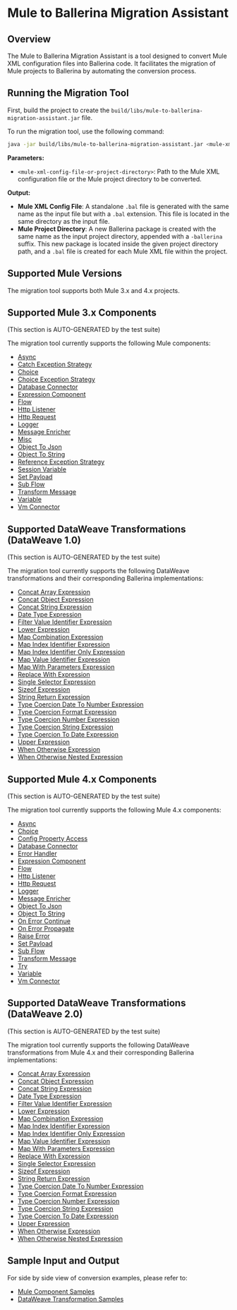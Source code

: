 # Mule to Ballerina Migration Assistant

## Overview
The Mule to Ballerina Migration Assistant is a tool designed to convert Mule XML configuration files into Ballerina code. It facilitates the migration of Mule projects to Ballerina by automating the conversion process.

## Running the Migration Tool

First, build the project to create the `build/libs/mule-to-ballerina-migration-assistant.jar` file.

To run the migration tool, use the following command:

```sh
java -jar build/libs/mule-to-ballerina-migration-assistant.jar <mule-xml-config-file-or-project-directory>
```

**Parameters:**
- `<mule-xml-config-file-or-project-directory>`: Path to the Mule XML configuration file or the Mule project directory to be converted.

**Output:**
- **Mule XML Config File**: A standalone `.bal` file is generated with the same name as the input file but with a `.bal` extension. This file is located in the same directory as the input file.
- **Mule Project Directory**: A new Ballerina package is created with the same name as the input project directory, appended with a `-ballerina` suffix. This new package is located inside the given project directory path, and a `.bal` file is created for each Mule XML file within the project.

## Supported Mule Versions

The migration tool supports both Mule 3.x and 4.x projects.

## Supported Mule 3.x Components
(This section is AUTO-GENERATED by the test suite)

The migration tool currently supports the following Mule components:

- [Async](docs/palette-item-mappings-v3.md#async)
- [Catch Exception Strategy](docs/palette-item-mappings-v3.md#catch-exception-strategy)
- [Choice](docs/palette-item-mappings-v3.md#choice)
- [Choice Exception Strategy](docs/palette-item-mappings-v3.md#choice-exception-strategy)
- [Database Connector](docs/palette-item-mappings-v3.md#database-connector)
- [Expression Component](docs/palette-item-mappings-v3.md#expression-component)
- [Flow](docs/palette-item-mappings-v3.md#flow)
- [Http Listener](docs/palette-item-mappings-v3.md#http-listener)
- [Http Request](docs/palette-item-mappings-v3.md#http-request)
- [Logger](docs/palette-item-mappings-v3.md#logger)
- [Message Enricher](docs/palette-item-mappings-v3.md#message-enricher)
- [Misc](docs/palette-item-mappings-v3.md#misc)
- [Object To Json](docs/palette-item-mappings-v3.md#object-to-json)
- [Object To String](docs/palette-item-mappings-v3.md#object-to-string)
- [Reference Exception Strategy](docs/palette-item-mappings-v3.md#reference-exception-strategy)
- [Session Variable](docs/palette-item-mappings-v3.md#session-variable)
- [Set Payload](docs/palette-item-mappings-v3.md#set-payload)
- [Sub Flow](docs/palette-item-mappings-v3.md#sub-flow)
- [Transform Message](docs/palette-item-mappings-v3.md#transform-message)
- [Variable](docs/palette-item-mappings-v3.md#variable)
- [Vm Connector](docs/palette-item-mappings-v3.md#vm-connector)

## Supported DataWeave Transformations (DataWeave 1.0)
(This section is AUTO-GENERATED by the test suite)

The migration tool currently supports the following DataWeave transformations and their corresponding Ballerina implementations:

- [Concat Array Expression](docs/dataweave-mappings-v3.md#concat-array-expression)
- [Concat Object Expression](docs/dataweave-mappings-v3.md#concat-object-expression)
- [Concat String Expression](docs/dataweave-mappings-v3.md#concat-string-expression)
- [Date Type Expression](docs/dataweave-mappings-v3.md#date-type-expression)
- [Filter Value Identifier Expression](docs/dataweave-mappings-v3.md#filter-value-identifier-expression)
- [Lower Expression](docs/dataweave-mappings-v3.md#lower-expression)
- [Map Combination Expression](docs/dataweave-mappings-v3.md#map-combination-expression)
- [Map Index Identifier Expression](docs/dataweave-mappings-v3.md#map-index-identifier-expression)
- [Map Index Identifier Only Expression](docs/dataweave-mappings-v3.md#map-index-identifier-only-expression)
- [Map Value Identifier Expression](docs/dataweave-mappings-v3.md#map-value-identifier-expression)
- [Map With Parameters Expression](docs/dataweave-mappings-v3.md#map-with-parameters-expression)
- [Replace With Expression](docs/dataweave-mappings-v3.md#replace-with-expression)
- [Single Selector Expression](docs/dataweave-mappings-v3.md#single-selector-expression)
- [Sizeof Expression](docs/dataweave-mappings-v3.md#sizeof-expression)
- [String Return Expression](docs/dataweave-mappings-v3.md#string-return-expression)
- [Type Coercion Date To Number Expression](docs/dataweave-mappings-v3.md#type-coercion-date-to-number-expression)
- [Type Coercion Format Expression](docs/dataweave-mappings-v3.md#type-coercion-format-expression)
- [Type Coercion Number Expression](docs/dataweave-mappings-v3.md#type-coercion-number-expression)
- [Type Coercion String Expression](docs/dataweave-mappings-v3.md#type-coercion-string-expression)
- [Type Coercion To Date Expression](docs/dataweave-mappings-v3.md#type-coercion-to-date-expression)
- [Upper Expression](docs/dataweave-mappings-v3.md#upper-expression)
- [When Otherwise Expression](docs/dataweave-mappings-v3.md#when-otherwise-expression)
- [When Otherwise Nested Expression](docs/dataweave-mappings-v3.md#when-otherwise-nested-expression)

## Supported Mule 4.x Components
(This section is AUTO-GENERATED by the test suite)

The migration tool currently supports the following Mule 4.x components:

- [Async](docs/palette-item-mappings-v4.md#async)
- [Choice](docs/palette-item-mappings-v4.md#choice)
- [Config Property Access](docs/palette-item-mappings-v4.md#config-property-access)
- [Database Connector](docs/palette-item-mappings-v4.md#database-connector)
- [Error Handler](docs/palette-item-mappings-v4.md#error-handler)
- [Expression Component](docs/palette-item-mappings-v4.md#expression-component)
- [Flow](docs/palette-item-mappings-v4.md#flow)
- [Http Listener](docs/palette-item-mappings-v4.md#http-listener)
- [Http Request](docs/palette-item-mappings-v4.md#http-request)
- [Logger](docs/palette-item-mappings-v4.md#logger)
- [Message Enricher](docs/palette-item-mappings-v4.md#message-enricher)
- [Object To Json](docs/palette-item-mappings-v4.md#object-to-json)
- [Object To String](docs/palette-item-mappings-v4.md#object-to-string)
- [On Error Continue](docs/palette-item-mappings-v4.md#on-error-continue)
- [On Error Propagate](docs/palette-item-mappings-v4.md#on-error-propagate)
- [Raise Error](docs/palette-item-mappings-v4.md#raise-error)
- [Set Payload](docs/palette-item-mappings-v4.md#set-payload)
- [Sub Flow](docs/palette-item-mappings-v4.md#sub-flow)
- [Transform Message](docs/palette-item-mappings-v4.md#transform-message)
- [Try](docs/palette-item-mappings-v4.md#try)
- [Variable](docs/palette-item-mappings-v4.md#variable)
- [Vm Connector](docs/palette-item-mappings-v4.md#vm-connector)

## Supported DataWeave Transformations (DataWeave 2.0)
(This section is AUTO-GENERATED by the test suite)

The migration tool currently supports the following DataWeave transformations from Mule 4.x and their corresponding Ballerina implementations:

- [Concat Array Expression](docs/dataweave-mappings-v4.md#concat-array-expression)
- [Concat Object Expression](docs/dataweave-mappings-v4.md#concat-object-expression)
- [Concat String Expression](docs/dataweave-mappings-v4.md#concat-string-expression)
- [Date Type Expression](docs/dataweave-mappings-v4.md#date-type-expression)
- [Filter Value Identifier Expression](docs/dataweave-mappings-v4.md#filter-value-identifier-expression)
- [Lower Expression](docs/dataweave-mappings-v4.md#lower-expression)
- [Map Combination Expression](docs/dataweave-mappings-v4.md#map-combination-expression)
- [Map Index Identifier Expression](docs/dataweave-mappings-v4.md#map-index-identifier-expression)
- [Map Index Identifier Only Expression](docs/dataweave-mappings-v4.md#map-index-identifier-only-expression)
- [Map Value Identifier Expression](docs/dataweave-mappings-v4.md#map-value-identifier-expression)
- [Map With Parameters Expression](docs/dataweave-mappings-v4.md#map-with-parameters-expression)
- [Replace With Expression](docs/dataweave-mappings-v4.md#replace-with-expression)
- [Single Selector Expression](docs/dataweave-mappings-v4.md#single-selector-expression)
- [Sizeof Expression](docs/dataweave-mappings-v4.md#sizeof-expression)
- [String Return Expression](docs/dataweave-mappings-v4.md#string-return-expression)
- [Type Coercion Date To Number Expression](docs/dataweave-mappings-v4.md#type-coercion-date-to-number-expression)
- [Type Coercion Format Expression](docs/dataweave-mappings-v4.md#type-coercion-format-expression)
- [Type Coercion Number Expression](docs/dataweave-mappings-v4.md#type-coercion-number-expression)
- [Type Coercion String Expression](docs/dataweave-mappings-v4.md#type-coercion-string-expression)
- [Type Coercion To Date Expression](docs/dataweave-mappings-v4.md#type-coercion-to-date-expression)
- [Upper Expression](docs/dataweave-mappings-v4.md#upper-expression)
- [When Otherwise Expression](docs/dataweave-mappings-v4.md#when-otherwise-expression)
- [When Otherwise Nested Expression](docs/dataweave-mappings-v4.md#when-otherwise-nested-expression)

## Sample Input and Output

For side by side view of conversion examples, please refer to:
- [Mule Component Samples](docs/palette-item-mappings.md)
- [DataWeave Transformation Samples](docs/dataweave-mappings.md)
